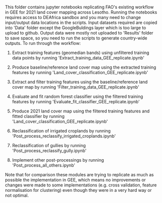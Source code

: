 This folder contains jupyter notebooks replicating FAO's existing workflow in GEE for 2021 land cover mapping across Lesotho. Running the notebooks requires access to DEAfrica sandbox and you many need to change input/output data locations in the scripts. Input datasets required are copied into 'Data' folder except the GoogleBuldings layer which is too large to upload to github. Output data were mostly not uploaded to 'Results' folder to save space, so you need to run the scripts to generate country-wide outputs. To run through the workflow:

1. Extract training features (geomedian bands) using unfiltered training data points by running 'Extract_training_data_GEE_replicate.ipynb'

2. Produce baseline/reference land cover map using the extracted training features by running 'Land_cover_classification_GEE_replicate.ipynb'

3. Extract and filter training features using the baseline/reference land cover map by running 'Filter_training_data_GEE_replicate.ipynb'

4. Evaluate and fit random forest classifier using the filtered training features by running 'Evaluate_fit_classifier_GEE_replicate.ipynb'

5. Produce 2021 land cover map using the filtered training features and fitted classifier by running 'Land_cover_classification_GEE_replicate.ipynb'

6. Reclassification of irrigated croplands by running 'Post_process_reclassify_irrigated_croplands.ipynb'

7. Reclassification of gullies by running 'Post_process_reclassify_gully.ipynb'

8. Implement other post-processings by running 'Post_process_all_others.ipynb'

Note that for comparison these modules are trying to replicate as much as possible the implementation in GEE, which means no improvements or changes were made to some implementations (e.g. cross validation, feature normalisation for clustering) even though they were in a very hard way or not optimal.